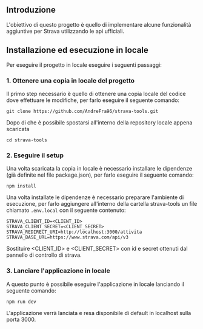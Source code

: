 ## Introduzione

L'obiettivo di questo progetto è quello di implementare alcune funzionalità aggiuntive per Strava utilizzando le api ufficiali.

## Installazione ed esecuzione in locale

Per eseguire il progetto in locale eseguire i seguenti passaggi:

### 1. Ottenere una copia in locale del progetto

Il primo step necessario è quello di ottenere una copia locale del codice dove effettuare le modifiche, per farlo eseguire il seguente comando:

```shell
git clone https://github.com/AndreFra96/strava-tools.git
```

Dopo di che è possibile spostarsi all'interno della repository locale appena scaricata

```shell
cd strava-tools
```

### 2. Eseguire il setup

Una volta scaricata la copia in locale è necessario installare le dipendenze (già definite nel file package.json), per farlo eseguire il seguente comando:

```shell
npm install
```

Una volta installate le dipendenze è necessario preparare l'ambiente di esecuzione, per farlo aggiungere all'interno della cartella strava-tools un file chiamato `.env.local` con il seguente contenuto:

```
STRAVA_CLIENT_ID=<CLIENT_ID>
STRAVA_CLIENT_SECRET=<CLIENT_SECRET>
STRAVA_REDIRECT_URI=http://localhost:3000/attivita
STRAVA_BASE_URL=https://www.strava.com/api/v3
```

Sostituire <CLIENT_ID> e <CLIENT_SECRET> con id e secret ottenuti dal pannello di controllo di strava.

### 3. Lanciare l'applicazione in locale

A questo punto è possibile eseguire l'applicazione in locale lanciando il seguente comando:

```shell
npm run dev
```

L'applicazione verrà lanciata e resa disponibile di default in localhost sulla porta 3000.
